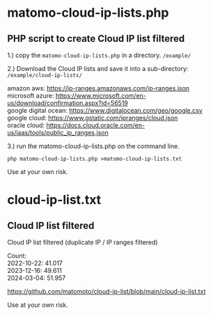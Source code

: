 # matomo-cloud-ip-lists.php
## PHP script to create Cloud IP list filtered

1.) copy the `matomo-cloud-ip-lists.php` in a directory.
`/example/`

2.) Download the Cloud IP lists and save it into a sub-directory:
`/example/cloud-ip-lists/`

amazon aws: https://ip-ranges.amazonaws.com/ip-ranges.json    
microsoft azure: https://www.microsoft.com/en-us/download/confirmation.aspx?id=56519    
google digital ocean: https://www.digitalocean.com/geo/google.csv    
google cloud: https://www.gstatic.com/ipranges/cloud.json    
oracle cloud: https://docs.cloud.oracle.com/en-us/iaas/tools/public_ip_ranges.json   

3.) run the matomo-cloud-ip-lists.php on the command line.

`php matomo-cloud-ip-lists.php >matomo-cloud-ip-lists.txt`

Use at your own risk.

# cloud-ip-list.txt
## Cloud IP list filtered
Cloud IP list filtered (duplicate IP / IP ranges filtered)

Count:    
2022-10-22: 41.017    
2023-12-16: 49.611    
2024-03-04: 51.957    

https://github.com/matomoto/cloud-ip-list/blob/main/cloud-ip-list.txt

Use at your own risk.
